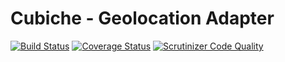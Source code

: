 # Cubiche - Geolocation Adapter
[![Build Status](https://travis-ci.org/cubiche/geolocation-adapter.svg?branch=master)](https://travis-ci.org/cubiche/geolocation-adapter) [![Coverage Status](https://coveralls.io/repos/github/cubiche/geolocation-adapter/badge.svg?branch=master)](https://coveralls.io/github/cubiche/geolocation-adapter?branch=master) [![Scrutinizer Code Quality](https://scrutinizer-ci.com/g/cubiche/geolocation-adapter/badges/quality-score.png?b=master)](https://scrutinizer-ci.com/g/cubiche/geolocation-adapter/?branch=master) 
